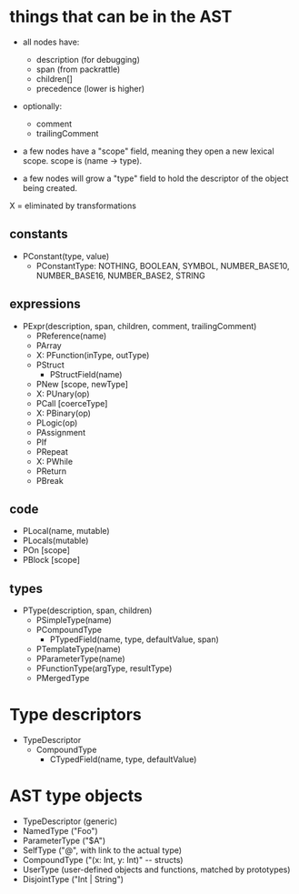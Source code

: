 
# things that can be in the AST

- all nodes have:
  - description (for debugging)
  - span (from packrattle)
  - children[]
  - precedence (lower is higher)
- optionally:
  - comment
  - trailingComment

- a few nodes have a "scope" field, meaning they open a new lexical scope.
  scope is (name -> type).
- a few nodes will grow a "type" field to hold the descriptor of the object
  being created.

X = eliminated by transformations

## constants

  - PConstant(type, value)
    - PConstantType: NOTHING, BOOLEAN, SYMBOL, NUMBER_BASE10, NUMBER_BASE16, NUMBER_BASE2, STRING

## expressions

  - PExpr(description, span, children, comment, trailingComment)
    - PReference(name)
    - PArray
    - X: PFunction(inType, outType)
    - PStruct
      - PStructField(name)
    - PNew [scope, newType]
    - X: PUnary(op)
    - PCall [coerceType]
    - X: PBinary(op)
    - PLogic(op)
    - PAssignment
    - PIf
    - PRepeat
    - X: PWhile
    - PReturn
    - PBreak

## code

  - PLocal(name, mutable)
  - PLocals(mutable)
  - POn [scope]
  - PBlock [scope]

## types

  - PType(description, span, children)
    - PSimpleType(name)
    - PCompoundType
      - PTypedField(name, type, defaultValue, span)
    - PTemplateType(name)
    - PParameterType(name)
    - PFunctionType(argType, resultType)
    - PMergedType


# Type descriptors

  - TypeDescriptor
    - CompoundType
      - CTypedField(name, type, defaultValue)





# AST type objects

- TypeDescriptor (generic)
- NamedType ("Foo")
- ParameterType ("$A")
- SelfType ("@", with link to the actual type)
- CompoundType ("(x: Int, y: Int)" -- structs)
- UserType (user-defined objects and functions, matched by prototypes)
- DisjointType ("Int | String")
